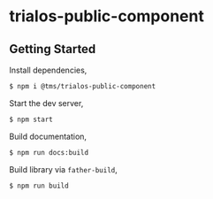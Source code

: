 # trialos-public-component

## Getting Started

Install dependencies,

```bash
$ npm i @tms/trialos-public-component
```

Start the dev server,

```bash
$ npm start
```

Build documentation,

```bash
$ npm run docs:build
```

Build library via `father-build`,

```bash
$ npm run build
```
